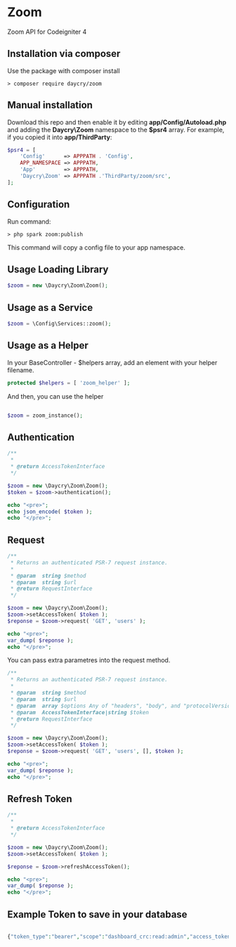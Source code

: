 # Zoom

Zoom API for Codeigniter 4

## Installation via composer

Use the package with composer install

	> composer require daycry/zoom

## Manual installation

Download this repo and then enable it by editing **app/Config/Autoload.php** and adding the **Daycry\Zoom**
namespace to the **$psr4** array. For example, if you copied it into **app/ThirdParty**:

```php
$psr4 = [
    'Config'      => APPPATH . 'Config',
    APP_NAMESPACE => APPPATH,
    'App'         => APPPATH,
    'Daycry\Zoom' => APPPATH .'ThirdParty/zoom/src',
];
```

## Configuration

Run command:

	> php spark zoom:publish

This command will copy a config file to your app namespace.


## Usage Loading Library

```php
$zoom = new \Daycry\Zoom\Zoom();

```

## Usage as a Service

```php
$zoom = \Config\Services::zoom();

```

## Usage as a Helper

In your BaseController - $helpers array, add an element with your helper filename.

```php
protected $helpers = [ 'zoom_helper' ];

```

And then, you can use the helper

```php

$zoom = zoom_instance();


```

## Authentication

```php
/**
 *
 * @return AccessTokenInterface
 */

$zoom = new \Daycry\Zoom\Zoom();
$token = $zoom->authentication();

echo "<pre>";
echo json_encode( $token );
echo "</pre>";

```

## Request

```php
/**
 * Returns an authenticated PSR-7 request instance.
 *
 * @param  string $method
 * @param  string $url
 * @return RequestInterface
 */

$zoom = new \Daycry\Zoom\Zoom();
$zoom->setAccessToken( $token );
$reponse = $zoom->request( 'GET', 'users' );

echo "<pre>";
var_dump( $reponse );
echo "</pre>";

```

You can pass extra parametres into the request method.


```php
/**
 * Returns an authenticated PSR-7 request instance.
 *
 * @param  string $method
 * @param  string $url
 * @param  array $options Any of "headers", "body", and "protocolVersion".
 * @param  AccessTokenInterface|string $token
 * @return RequestInterface
 */

$zoom = new \Daycry\Zoom\Zoom();
$zoom->setAccessToken( $token );
$reponse = $zoom->request( 'GET', 'users', [], $token );

echo "<pre>";
var_dump( $reponse );
echo "</pre>";

```

## Refresh Token

```php
/**
 *
 * @return AccessTokenInterface
 */

$zoom = new \Daycry\Zoom\Zoom();
$zoom->setAccessToken( $token );

$reponse = $zoom->refreshAccessToken();

echo "<pre>";
var_dump( $reponse );
echo "</pre>";

```

## Example Token to save in your database

```php

{"token_type":"bearer","scope":"dashboard_crc:read:admin","access_token":"xxxxx","refresh_token":"xxxxxx","expires":1586716974}

```
